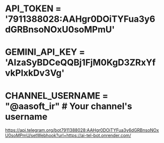 # API_TOKEN = '7911388028:AAHgr0DOiTYFua3y6dGRBnsoNOxU0soMPmU'

# GEMINI_API_KEY = 'AIzaSyBDCeQQBj1FjM0KgD3ZRxYfvkPIxkDv3Vg'

# CHANNEL_USERNAME = "@aasoft_ir" # Your channel's username

https://api.telegram.org/bot7911388028:AAHgr0DOiTYFua3y6dGRBnsoNOxU0soMPmU/setWebhook?url=https://ai-tel-bot.onrender.com/
